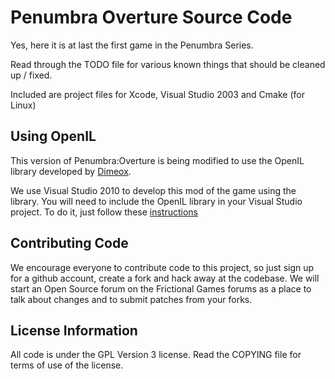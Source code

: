 Penumbra Overture Source Code
=======================

Yes, here it is at last the first game in the Penumbra Series.

Read through the TODO file for various known things that should be cleaned up / fixed.

Included are project files for Xcode, Visual Studio 2003 and Cmake (for Linux)


Using OpenIL
------------

This version of Penumbra:Overture is being modified to use the OpenIL library developed by [Dimeox](http://www.dimeox.com). 

We use Visual Studio 2010 to develop this mod of the game using the library. You will need to include the OpenIL library in your Visual Studio project. To do it, just follow these [instructions](https://github.com/jorgeas80/PenumbraOverture/releases/tag/openil)

Contributing Code
-----------------
We encourage everyone to contribute code to this project, so just sign up for a github account, create a fork and hack away at the codebase. We will start an Open Source forum on the Frictional Games forums as a place to talk about changes and to submit patches from your forks.


License Information
-------------------
All code is under the GPL Version 3 license. Read the COPYING file for terms of use of the license.
